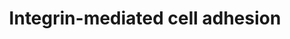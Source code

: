 ---
annotations:
- id: PW:0000286
  parent: signaling pathway
  type: Pathway Ontology
  value: integrin mediated signaling pathway
authors:
- 169.230.77.174
- MaintBot
- Thomas
- Ddigles
- L Dupuis
description: 'Integrins are receptors that mediate attachment between a cell and the
  tissues surrounding it, which may be other cells or the extracellular matrix (ECM).
  They also play a role in cell signaling and thereby define cellular shape, mobility,
  and regulate the cell cycle.  Source: [[wikipedia:Integrins|Wikipedia]]'
last-edited: 2020-03-17
organisms:
- Rattus norvegicus
redirect_from:
- /index.php/Pathway:WP74
- /instance/WP74
- /instance/WP74_rr109429
revision: r109429
schema-jsonld:
- '@context': https://schema.org/
  '@id': https://wikipathways.github.io/pathways/WP74.html
  '@type': Dataset
  creator:
    '@type': Organization
    name: WikiPathways
  description: 'Integrins are receptors that mediate attachment between a cell and
    the tissues surrounding it, which may be other cells or the extracellular matrix
    (ECM). They also play a role in cell signaling and thereby define cellular shape,
    mobility, and regulate the cell cycle.  Source: [[wikipedia:Integrins|Wikipedia]]'
  keywords:
  - Akt1
  - Akt2
  - Akt3
  - Araf
  - Arhgef7
  - Bcar1
  - Braf
  - CAPN10
  - CDC42
  - Capn1
  - Capn11
  - Capn2
  - Capn3
  - Capn5
  - Capn6
  - Capn7
  - Capn9
  - Capns1
  - Cav1
  - Cav2
  - Cav3
  - Crk
  - Csk
  - Dock1
  - Fyn
  - Git2
  - Grb2
  - Hras
  - ITGAE
  - ITGB3
  - ITGB5
  - Ilk
  - Itga1
  - Itga10
  - Itga11
  - Itga2
  - Itga3
  - Itga4
  - Itga5
  - Itga6
  - Itga7
  - Itga9
  - Itgad
  - Itgal
  - Itgam
  - Itgav
  - Itgax
  - Itgb1
  - Itgb2
  - Itgb4
  - Itgb6
  - Itgb7
  - Itgb8
  - LOC685269
  - MAPK7
  - Map2k1
  - Map2k2
  - Map2k3
  - Map2k5
  - Map2k6
  - Mapk1
  - Mapk10
  - Mapk12
  - Mapk4
  - Mapk6
  - Mylk2
  - Pak1
  - Pak2
  - Pak3
  - Pak4
  - Pak6
  - Pdpk1
  - Pik3r2
  - Ptk2
  - Pxn
  - RAPGEF1
  - RGD1564327
  - Rac1
  - Rac2
  - Raf1
  - Rap1a
  - Rap1b
  - Rho
  - Rock1
  - Rock2
  - Sepp1
  - Shc1
  - Shc3
  - Sorbs1
  - Sos1
  - Src
  - Tln1
  - Tns1
  - Vasp
  - Vav2
  - Vav3
  - Vcl
  - Zyx
  license: CC0
  name: Integrin-mediated cell adhesion
seo: CreativeWork
title: Integrin-mediated cell adhesion
wpid: WP74
---